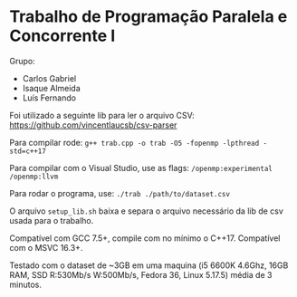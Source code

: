 # Trabalho de Programação Paralela e Concorrente I
Grupo:
- Carlos Gabriel
- Isaque Almeida
- Luís Fernando

Foi utilizado a seguinte lib para ler o arquivo CSV: https://github.com/vincentlaucsb/csv-parser

Para compilar rode:
`g++ trab.cpp -o trab -O5 -fopenmp -lpthread -std=c++17`

Para compilar com o Visual Studio, use as flags: `/openmp:experimental /openmp:llvm `

Para rodar o programa, use:
`./trab ./path/to/dataset.csv`

O arquivo `setup_lib.sh` baixa e separa o arquivo necessário da lib de csv usada para o trabalho.

Compatível com GCC 7.5+, compile com no mínimo o C++17.
Compatível com o MSVC 16.3+.

Testado com o dataset de ~3GB em uma maquina (i5 6600K 4.6Ghz, 16GB RAM, SSD R:530Mb/s W:500Mb/s, Fedora 36, Linux 5.17.5) média de 3 minutos.
